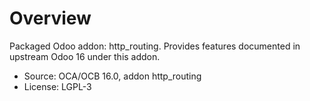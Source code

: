 # Overview

Packaged Odoo addon: http_routing. Provides features documented in upstream Odoo 16 under this addon.

- Source: OCA/OCB 16.0, addon http_routing
- License: LGPL-3
